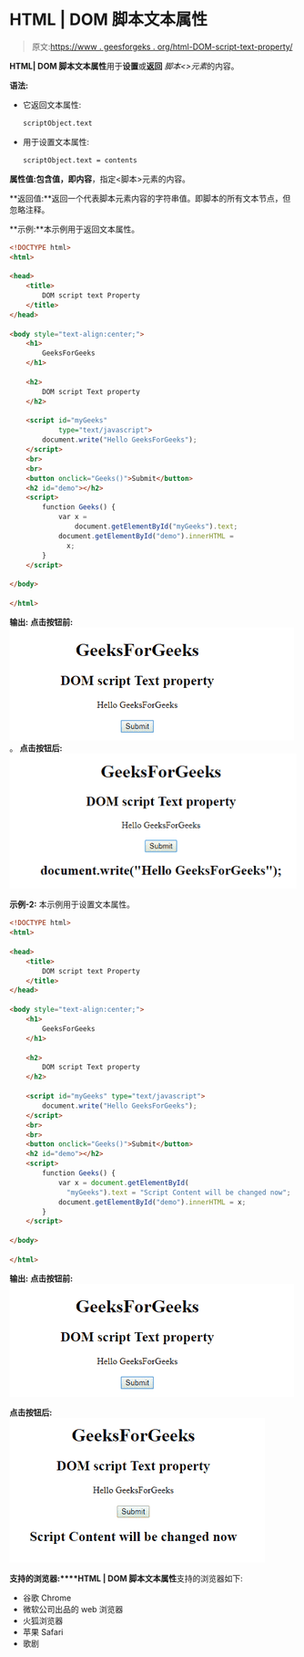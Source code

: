 # HTML | DOM 脚本文本属性

> 原文:[https://www . geesforgeks . org/html-DOM-script-text-property/](https://www.geeksforgeeks.org/html-dom-script-text-property/)

**HTML| DOM 脚本文本属性**用于**设置**或**返回** *脚本<>元素*的内容。

**语法:**

*   它返回文本属性:

    ```html
    scriptObject.text
    ```

*   用于设置文本属性:

    ```html
    scriptObject.text = contents 
    ```

**属性值:**包含值，即**内容**，指定<脚本>元素的内容。

**返回值:**返回一个代表脚本元素内容的字符串值。即脚本的所有文本节点，但忽略注释。

**示例:**本示例用于返回文本属性。

```html
<!DOCTYPE html>
<html>

<head>
    <title>
        DOM script text Property
    </title>
</head>

<body style="text-align:center;">
    <h1> 
        GeeksForGeeks 
    </h1>

    <h2> 
        DOM script Text property
    </h2>

    <script id="myGeeks" 
            type="text/javascript">
        document.write("Hello GeeksForGeeks");
    </script>
    <br>
    <br>
    <button onclick="Geeks()">Submit</button>
    <h2 id="demo"></h2>
    <script>
        function Geeks() {
            var x = 
                document.getElementById("myGeeks").text;
            document.getElementById("demo").innerHTML =
              x;
        }
    </script>

</body>

</html>
```

**输出:**
**点击按钮前:**
![](img/f280d1f6c025d8237e2b77d7f7547eac.png)
。
**点击按钮后:**
![](img/af635796d248a93bcd67e692e58478e8.png)

**示例-2:** 本示例用于设置文本属性。

```html
<!DOCTYPE html>
<html>

<head>
    <title>
        DOM script text Property
    </title>
</head>

<body style="text-align:center;">
    <h1> 
        GeeksForGeeks 
    </h1>

    <h2> 
        DOM script Text property
    </h2>

    <script id="myGeeks" type="text/javascript">
        document.write("Hello GeeksForGeeks");
    </script>
    <br>
    <br>
    <button onclick="Geeks()">Submit</button>
    <h2 id="demo"></h2>
    <script>
        function Geeks() {
            var x = document.getElementById(
              "myGeeks").text = "Script Content will be changed now";
            document.getElementById("demo").innerHTML = x;
        }
    </script>

</body>

</html>
```

**输出:**
**点击按钮前:**
![](img/f280d1f6c025d8237e2b77d7f7547eac.png)

**点击按钮后:**
![](img/1033836a20c7e96c8bebeed7fb2b4b23.png)

**支持的浏览器:****HTML | DOM 脚本文本属性**支持的浏览器如下:

*   谷歌 Chrome
*   微软公司出品的 web 浏览器
*   火狐浏览器
*   苹果 Safari
*   歌剧